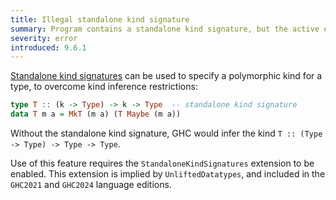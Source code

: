 ```yaml
---
title: Illegal standalone kind signature
summary: Program contains a standalone kind signature, but the active extensions do not allow it.
severity: error
introduced: 9.6.1
---
```


[Standalone kind signatures] can be used to specify a polymorphic
kind for a type, to overcome kind inference restrictions:

```haskell
type T :: (k -> Type) -> k -> Type  -- standalone kind signature
data T m a = MkT (m a) (T Maybe (m a))
```

Without the standalone kind signature, GHC would infer the kind
`T :: (Type -> Type) -> Type -> Type`.

Use of this feature requires the `StandaloneKindSignatures`
extension to be enabled.  This extension is implied by
`UnliftedDatatypes`, and included in the `GHC2021` and `GHC2024`
language editions.

[Standalone kind signatures]: https://downloads.haskell.org/ghc/9.12.1/docs/users_guide/exts/poly_kinds.html#standalone-kind-signatures-and-polymorphic-recursion
